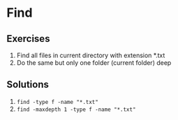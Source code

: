 # Find

## Exercises

1. Find all files in current directory with extension *.txt
2. Do the same but only one folder (current folder) deep

## Solutions

1. ```find -type f -name "*.txt" ```
2. ```find -maxdepth 1 -type f -name "*.txt" ```